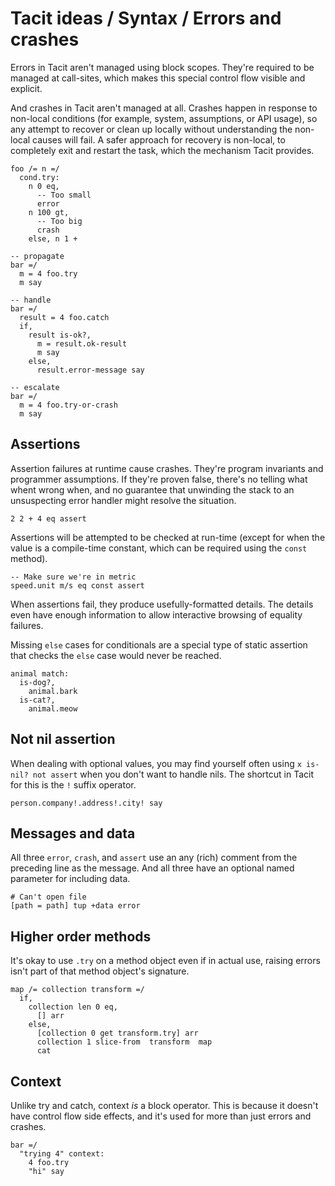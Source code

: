 # Tacit ideas / Syntax / Errors and crashes

Errors in Tacit aren't managed using block scopes. They're required to be managed at call-sites, which makes this special control flow visible and explicit.

And crashes in Tacit aren't managed at all. Crashes happen in response to non-local conditions (for example, system, assumptions, or API usage), so any attempt to recover or clean up locally without understanding the non-local causes will fail. A safer approach for recovery is non-local, to completely exit and restart the task, which the mechanism Tacit provides.

```
foo /= n =/
  cond.try:
    n 0 eq,
      -- Too small
      error
    n 100 gt,
      -- Too big
      crash
    else, n 1 +

-- propagate
bar =/
  m = 4 foo.try
  m say

-- handle
bar =/
  result = 4 foo.catch
  if,
    result is-ok?,
      m = result.ok-result
      m say
    else,
      result.error-message say

-- escalate
bar =/
  m = 4 foo.try-or-crash
  m say
```

## Assertions

Assertion failures at runtime cause crashes. They're program invariants and programmer assumptions. If they're proven false, there's no telling what whent wrong when, and no guarantee that unwinding the stack to an unsuspecting error handler might resolve the situation.

```
2 2 + 4 eq assert
```

Assertions will be attempted to be checked at run-time (except for when the value is a compile-time constant, which can be required using the `const` method).

```
-- Make sure we're in metric
speed.unit m/s eq const assert
```

When assertions fail, they produce usefully-formatted details. The details even have enough information to allow interactive browsing of equality failures.

Missing `else` cases for conditionals are a special type of static assertion that checks the `else` case would never be reached.

```
animal match:
  is-dog?,
    animal.bark
  is-cat?,
    animal.meow
```

## Not nil assertion

When dealing with optional values, you may find yourself often using `x is-nil? not assert` when you don't want to handle nils. The shortcut in Tacit for this is the `!` suffix operator.

```
person.company!.address!.city! say
```

## Messages and data

All three `error`, `crash`, and `assert` use an any (rich) comment from the preceding line as the message. And all three have an optional named parameter for including data.

```
# Can't open file
[path = path] tup +data error
```

## Higher order methods

It's okay to use `.try` on a method object even if in actual use, raising errors isn't part of that method object's signature.

```
map /= collection transform =/
  if,
    collection len 0 eq,
      [] arr
    else,
      [collection 0 get transform.try] arr
      collection 1 slice-from  transform  map
      cat
```

## Context

Unlike try and catch, context _is_ a block operator. This is because it doesn't have control flow side effects, and it's used for more than just errors and crashes.

```
bar =/
  "trying 4" context:
    4 foo.try
    "hi" say
```
